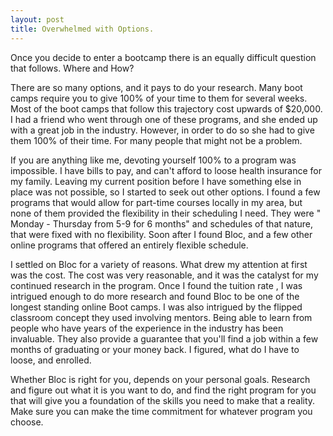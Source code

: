 ```yaml
---
layout: post
title: Overwhelmed with Options.
---
```


Once you decide to enter a bootcamp there is an equally difficult question that follows.  Where and How? 

There are so many options, and it pays to do your research.
Many boot camps require you to give 100% of your time to them for several weeks.  Most of the boot camps that follow this trajectory cost upwards of $20,000.   I had a friend who went through
one of these programs, and she ended up with a great job in the industry.  However, in order to do so she had to give them 100% of their time.  For many people that might not be a problem.

If you are anything like me, devoting yourself 100% to a program was impossible.  I have bills to pay, and can't afford to loose health insurance for my family.  Leaving my current position before I have something else in place was not possible, so I started to seek out other options.  I found a few programs that would allow for part-time courses locally in my area, but none of them provided the flexibility in their scheduling I need.  They were " Monday - Thursday from 5-9 for 6 months" and schedules of that nature, that were fixed with no flexibility.  Soon after I found Bloc, and a few other online programs that offered an entirely flexible schedule.

I settled on Bloc for a variety of reasons.  What drew my attention at first was the cost.  The cost was very reasonable, and it was the catalyst for my continued research in the program.
Once I found the tuition rate , I was intrigued enough to do more research and found Bloc to be one of the longest standing online Boot camps.  I was also intrigued by the flipped classroom
concept they used involving mentors.  Being able to learn from people who have years of the experience in the industry has been invaluable.  They also provide a guarantee that you'll find a job within a few months of graduating or your money back.  I figured, what do I have to loose, and enrolled.

Whether Bloc is right for you, depends on your personal goals.  Research and figure out what it is you want to do, and find the right program for you that will give you a foundation of the skills you need to make that a reality.  Make sure you can make the time commitment for whatever program you choose.
